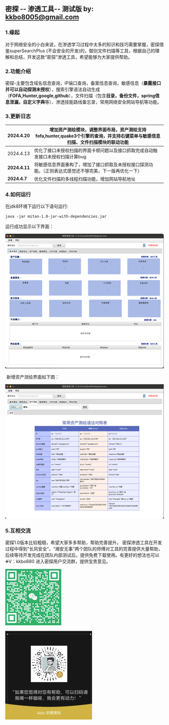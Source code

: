 ## 密探 -- 渗透工具-- 测试版     by: kkbo8005@gmail.com

### 1.缘起

  对于网络安全的小白来说，在渗透学习过程中太多的知识和技巧需要掌握，密探借鉴superSearchPlus (不会安全的开发)的，御剑文件扫描等工具，根据自己的理解和总结，开发这款“密探”渗透工具，希望能够为大家提供帮助。

### 2.功能介绍

  密探-主要包含域名信息查询，IP端口查询，备案信息查询，敏感信息（**暴露接口并可以自动探测未授权**），搜索引擎语法自动生成（**FOFA,Hunter,google,github**），文件扫描（包含**目录，备份文件，spring信息泄漏，自定义字典**等）、渗透技能路线备忘录，常用网络安全网站导航等功能。

### 3.更新日志

| 2024.4.20     | 增加资产测绘模块，调整界面布局，资产测绘支持fofa,hunter,quake3个引擎的查询，并支持右键菜单与敏感信息扫描、文件扫描模块的联动功能 |
| ------------- | ------------------------------------------------------------ |
| 2024.4.13     | 优化了接口未授权扫描的界面卡顿问题以及接口抓取完成自动触发接口未授权扫描计算bug |
| **2024.4.11** | 将敏感信息界面重构了，增加了接口抓取及未授权接口探测功能。（正则表达式感觉还不够完美，下一版再优化一下） |
| **2024.4.7**  | 优化文件扫描的多线程扫描功能，增加网站导航地址               |

###  4.如何运行

 在jdk8环境下运行以下语句运行:

```
java -jar mitan-1.0-jar-with-dependencies.jar
```

运行成功显示以下界面：

![image-20240420213919203](Readme.assets/image-20240420213919203.png)

​    新增资产测绘界面如下图：

![image-20240420214255033](Readme.assets/image-20240420214255033.png)



### 5.互相交流

密探1.0版本比较粗糙，希望大家多多帮助，帮助完善提升。 密探渗透工具在开发过程中得到“长风安全”，“湘安无事“两个团队的师傅对工具的完善提供大量帮助，后续等待开发完成在团队内部测试后，提供免费下载使用。有更好的想法也可以➕V：kkbo680  进入密探用户交流群，提供宝贵意见。 

![image-20240406180609618](Readme.assets/image-20240406180609618.png)

![image-20240421225749754](Readme.assets/image-20240421225749754.png)